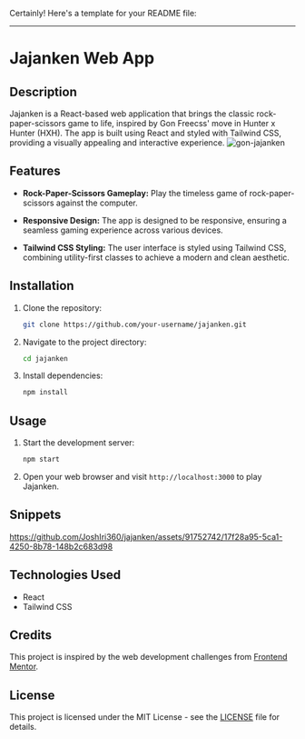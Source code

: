 Certainly! Here's a template for your README file:

---

# Jajanken Web App

## Description

Jajanken is a React-based web application that brings the classic rock-paper-scissors game to life, inspired by Gon Freecss' move in Hunter x Hunter (HXH). The app is built using React and styled with Tailwind CSS, providing a visually appealing and interactive experience.
![gon-jajanken](https://github.com/JoshIri360/jajanken/assets/91752742/c0e28789-df36-46b3-a074-a672afcfb48d)

## Features

- **Rock-Paper-Scissors Gameplay:** Play the timeless game of rock-paper-scissors against the computer.

- **Responsive Design:** The app is designed to be responsive, ensuring a seamless gaming experience across various devices.

- **Tailwind CSS Styling:** The user interface is styled using Tailwind CSS, combining utility-first classes to achieve a modern and clean aesthetic.

## Installation

1. Clone the repository:

   ```bash
   git clone https://github.com/your-username/jajanken.git
   ```

2. Navigate to the project directory:

   ```bash
   cd jajanken
   ```

3. Install dependencies:

   ```bash
   npm install
   ```

## Usage

1. Start the development server:

   ```bash
   npm start
   ```

2. Open your web browser and visit `http://localhost:3000` to play Jajanken.

## Snippets
https://github.com/JoshIri360/jajanken/assets/91752742/17f28a95-5ca1-4250-8b78-148b2c683d98


## Technologies Used

- React
- Tailwind CSS

## Credits

This project is inspired by the web development challenges from [Frontend Mentor](https://www.frontendmentor.io/).

## License

This project is licensed under the MIT License - see the [LICENSE](LICENSE) file for details.
